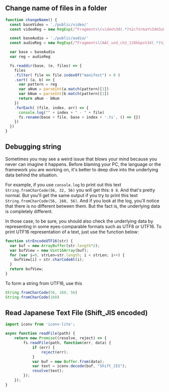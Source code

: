 ## Change name of files in a folder

```js
function changeName() {
  const baseVideo = './public/video/'
  const videoReg = new RegExp(/^Fragments\(video%3d(.*)%2cformat%3dm3u8-aapl\)$/)

  const baseAudio = './public/audio/'
  const audioReg = new RegExp(/^Fragments\(AAC_und_ch2_128kbps%3d(.*)%2cformat%3dm3u8-aapl\)$/)

  var base = baseAudio
  var reg = audioReg

  fs.readdir(base, (e, files) => {
    files
    .filter( file => file.indexOf("manifest") < 0 )
    .sort( (a, b) => { 
      var pattern = reg
      var aNum = parseInt(a.match(pattern)[1])
      var bNum = parseInt(b.match(pattern)[1])
      return aNum - bNum
    })
    .forEach( (file, index, arr) => {
      console.log("" + index + " - " + file)
      fs.rename(base + file, base + index + '.ts', () => {})
    })
  })
}
```

## Debugging string
Sometimes you may see a weird issue that blows your mind because you never can imagine it happens.
Before blaming your PC, the language or the framework you are working on, it's better to deep dive 
into the underlying data behind the situation.

For example, if you use `console.log` to print out this text `String.fromCharCode(56, 32, 56)`
you will get this: `8 8`. And that's pretty normal. But you'll get the same output if you try 
to print this text `String.fromCharCode(56, 160, 56)`. And if you look at the log, you'll notice that
there is no different between them. But the fact is, the underlying data is completely different.

In those case, to be sure, you should also check the underlying data by representing in some 
eyes-comparable formats such as UTF8 or UTF16. To print UTF16 representation of a text, 
just use the function below:

```js
function strEncodeUTF16(str) {
  var buf = new ArrayBuffer(str.length*2);
  var bufView = new Uint16Array(buf);
  for (var i=0, strLen=str.length; i < strLen; i++) {
    bufView[i] = str.charCodeAt(i);
  }
  return bufView;
}
```

To form a string from UTF16, use this
```js
String.fromCharCode(56, 160, 56)
String.fromCharCode(160)
```

## Read Japanese Text File (Shift_JIS encoded)

```js
import iconv from 'iconv-lite';

async function readFile(path) {
    return new Promise((resolve, reject) => {
        fs.readFile(path, function(err, data) {
            if (err) {
                reject(err);
            }
            var buf = new Buffer.from(data);
            var text = iconv.decode(buf, "Shift_JIS");
            resolve(text);
        });
    });
}
```
